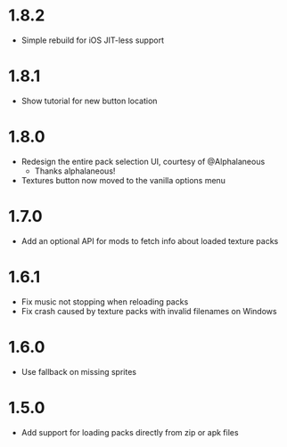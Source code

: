 # 1.8.2
* Simple rebuild for iOS JIT-less support

# 1.8.1
* Show tutorial for new button location

# 1.8.0
* Redesign the entire pack selection UI, courtesy of @Alphalaneous
  * Thanks alphalaneous!
* Textures button now moved to the vanilla options menu

# 1.7.0
* Add an optional API for mods to fetch info about loaded texture packs

# 1.6.1
* Fix music not stopping when reloading packs
* Fix crash caused by texture packs with invalid filenames on Windows

# 1.6.0
* Use fallback on missing sprites

# 1.5.0
* Add support for loading packs directly from zip or apk files


